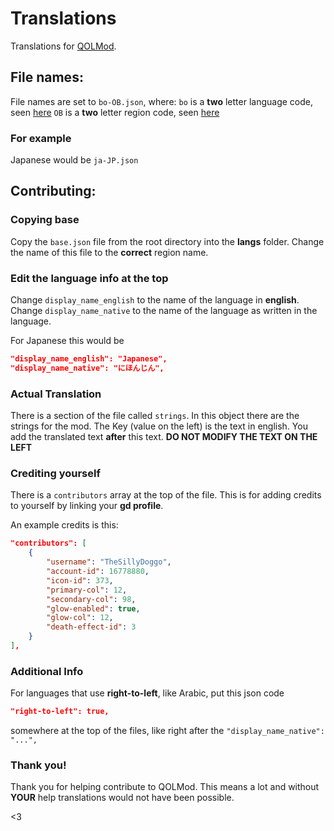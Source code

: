 # Translations
Translations for [QOLMod](https://github.com/TheSillyDoggo/GeodeMenu/).

## File names:
File names are set to `bo-OB.json`, where:
`bo` is a **two** letter language code, seen [here](https://en.wikipedia.org/wiki/List_of_ISO_639_language_codes)
`OB` is a **two** letter region code, seen [here](https://en.wikipedia.org/wiki/List_of_ISO_3166_country_codes)

### For example
Japanese would be `ja-JP.json`

## Contributing:

### Copying base
Copy the `base.json` file from the root directory into the **langs** folder.
Change the name of this file to the **correct** region name.

### Edit the language info at the top
Change `display_name_english` to the name of the language in **english**.
Change `display_name_native` to the name of the language as written in the language.

For Japanese this would be
```json
"display_name_english": "Japanese",
"display_name_native": "にほんじん",
```

### Actual Translation
There is a section of the file called `strings`.
In this object there are the strings for the mod.
The Key (value on the left) is the text in english.
You add the translated text **after** this text.
**DO NOT MODIFY THE TEXT ON THE LEFT**

### Crediting yourself
There is a `contributors` array at the top of the file.
This is for adding credits to yourself by linking your **gd profile**.

An example credits is this:
```json
"contributors": [
    {
        "username": "TheSillyDoggo",
        "account-id": 16778880,
        "icon-id": 373,
        "primary-col": 12,
        "secondary-col": 98,
        "glow-enabled": true,
        "glow-col": 12,
        "death-effect-id": 3
    }
],
```

### Additional Info
For languages that use **right-to-left**, like Arabic, put this json code
```json
"right-to-left": true,
```
somewhere at the top of the files, like right after the `"display_name_native": "...",`

### Thank you!
Thank you for helping contribute to QOLMod.
This means a lot and without **YOUR** help translations would not have been possible.

<3
